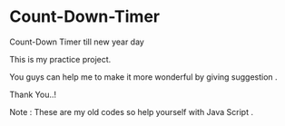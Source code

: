 # Count-Down-Timer
Count-Down Timer till new year day 

This is my practice project.

You guys can help me to make it more wonderful by giving suggestion .

Thank You..!



Note : These are my old codes so help yourself with Java Script .
